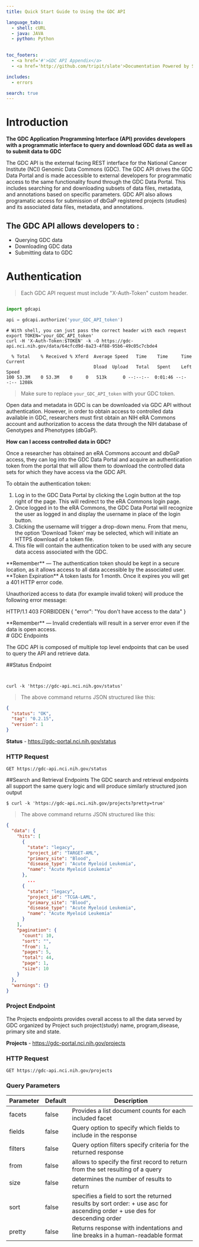 ```yaml
---
title: Quick Start Guide to Using the GDC API

language_tabs:
  - shell: cURL
  - java: JAVA
  - python: Python
  

toc_footers:
  - <a href='#'>GDC API Appendix</a>
  - <a href='http://github.com/tripit/slate'>Documentation Powered by Slate</a>

includes:
  - errors

search: true
---
```


# Introduction

**The GDC Application Programming Interface (API) provides developers with a programmatic interface to query and download GDC data as well as to submit data to GDC**

The GDC API is the external facing REST interface for the National Cancer Institute (NCI) Genomic Data Commons (GDC). The GDC API drives the GDC Data Portal and is made accessible to external developers for programmatic access to the same functionality found through the GDC Data Portal.  This includes searching for and downloading subsets of data files, metadata, and annotations based on specific parameters.  GDC API also allows programatic access for submission of dbGaP registered projects (studies) and its associated  data files, metadata, and annotations.

The GDC API allows developers to :
-
- Querying GDC data
- Downloading GDC data
- Submitting data to GDC

# Authentication

> Each GDC API request must include "X-Auth-Token" custom header.

```java
```

```python
import gdcapi

api = gdcapi.authorize('your_GDC_API_token')
```

```shell
# With shell, you can just pass the correct header with each request
export TOKEN='your_GDC_API_token'
curl -H 'X-Auth-Token:$TOKEN' -k -O https://gdc-api.nci.nih.gov/data/64cfcd9d-8a23-4f88-95b6-49c05c7cbde4

  % Total    % Received % Xferd  Average Speed   Time    Time     Time  Current
                                 Dload  Upload   Total   Spent    Left  Speed
100 53.3M    0 53.3M    0     0   513k      0 --:--:--  0:01:46 --:--:-- 1208k
```

> Make sure to replace `your_GDC_API_token` with your GDC token.

Open data and metadata in GDC is can be downloaded via GDC API without authentication. However, in order to obtain access to controlled data available in GDC, researchers must first obtain an NIH eRA Commons account and authorization to access the data through the NIH database of Genotypes and Phenotypes (dbGaP). 

**How can I access controlled data in GDC?**

Once a researcher has obtained an eRA Commons account and dbGaP access, they can log into the GDC Data Portal and acquire an authentication token from the portal that will allow them to download the controlled data sets for which they have access via the GDC API.

To obtain the authentication token:

1. Log in to the GDC Data Portal by clicking the Login button at the top right of the page. This will redirect to the eRA Commons login page. 
2. Once logged in to the eRA Commons, the GDC Data Portal will recognize the user as logged in and display the username in place of the login button. 
3. Clicking the username will trigger a drop-down menu. From that menu, the option ‘Download Token’ may be selected, which will initiate an HTTPS download of a token file. 
4. This file will contain the authentication token to be used with any secure data access associated with the GDC.

<aside class="warning">
**Remember** —   The authentication token should be kept in a secure location, as it allows access to all data accessible by the associated user.
</aside>
**Token Expiration**
A token lasts for 1 month. Once it expires you will get a 401 HTTP error code.

Unauthorized access to data (for example invalid token) will produce the following error message:

HTTP/1.1 403 FORBIDDEN
    {
      "error": "You don't have access to the data"
    }

<aside class="info">
**Remember** —   Invalid credentials will result in a server error even if the data is open access.
</aside>
# GDC Endpoints

The GDC API is composed of multiple top level endpoints that can be used to query the API and retrieve data.

##Status Endpoint
```java

```

```python

```

```shell
curl -k 'https://gdc-api.nci.nih.gov/status'
```
> The above command returns JSON structured like this:

```json
{
  "status": "OK",
  "tag": "0.2.15",
  "version": 1
}
```
**Status** - https://gdc-portal.nci.nih.gov/status
### HTTP Request

`GET https://gdc-api.nci.nih.gov/status`

##Search and Retrieval Endpoints
The GDC search and retrieval endpoints all support the same query logic and will produce similarly structured json output 

```shell
$ curl -k 'https://gdc-api.nci.nih.gov/projects?pretty=true'
```
> The above command returns JSON structured like this:

```json
{
  "data": {
    "hits": [
      {
        "state": "legacy", 
        "project_id": "TARGET-AML", 
        "primary_site": "Blood", 
        "disease_type": "Acute Myeloid Leukemia", 
        "name": "Acute Myeloid Leukemia"
      }, 
       	...
      {
        "state": "legacy", 
        "project_id": "TCGA-LAML", 
        "primary_site": "Blood", 
        "disease_type": "Acute Myeloid Leukemia", 
        "name": "Acute Myeloid Leukemia"
      }
    ], 
    "pagination": {
      "count": 10, 
      "sort": "", 
      "from": 1, 
      "pages": 5, 
      "total": 44, 
      "page": 1, 
      "size": 10
    }
  }, 
  "warnings": {}
}
```
### Project Endpoint
The Projects endpoints provides overall access to all the data served by GDC organized by Project such project(study) name, program,disease, primary site and state.
  
**Projects** - https://gdc-portal.nci.nih.gov/projects
### HTTP Request

`GET https://gdc-api.nci.nih.gov/projects`

### Query Parameters

Parameter | Default | Description
--------- | ------- | -----------
facets | false | Provides a list document counts for each included facet
fields | false | Query option to specify which fields to include in the response 
filters| false | Query option filters specify criteria for the returned response
from   | false | allows to specify the first record to return from the set resulting of a query
size | false | determines the number of results to return
sort | false | specifies a field to sort the returned results by sort order: + use asc for ascending order + use des for descending order
pretty | false | Returns response with indentations and line breaks in a human-readable format


